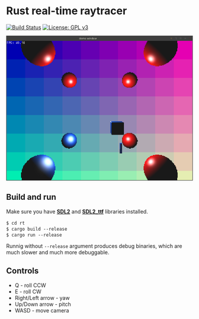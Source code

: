 Rust real-time raytracer
========================
[![Build Status](https://travis-ci.org/alex-eg/rt2.svg?branch=master)](https://travis-ci.org/alex-eg/rt2) [![License: GPL v3](https://img.shields.io/badge/License-GPL%20v3-blue.svg)](https://www.gnu.org/licenses/gpl-3.0)

![Fancy!](https://raw.githubusercontent.com/alex-eg/rt2/master/doc/images/rt.png)

Build and run
-------------

Make sure you have [**SDL2**](https://www.libsdl.org/) and [**SDL2_ttf**](https://www.libsdl.org/projects/SDL_ttf/) libraries installed.

```
$ cd rt
$ cargo build --release
$ cargo run --release
```

Runnig without `--release` argument produces debug binaries, which are much slower and much more debuggable.

Controls
--------

* Q - roll CCW
* E - roll CW
* Right/Left arrow - yaw
* Up/Down arrow - pitch
* WASD - move camera
